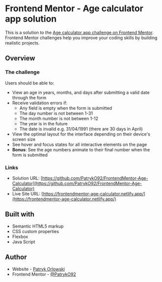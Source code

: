 # Frontend Mentor - Age calculator app solution

This is a solution to the [Age calculator app challenge on Frontend Mentor](https://www.frontendmentor.io/challenges/age-calculator-app-dF9DFFpj-Q). Frontend Mentor challenges help you improve your coding skills by building realistic projects.

## Overview

### The challenge

Users should be able to:

- View an age in years, months, and days after submitting a valid date through the form
- Receive validation errors if:
  - Any field is empty when the form is submitted
  - The day number is not between 1-31
  - The month number is not between 1-12
  - The year is in the future
  - The date is invalid e.g. 31/04/1991 (there are 30 days in April)
- View the optimal layout for the interface depending on their device's screen size
- See hover and focus states for all interactive elements on the page
- **Bonus**: See the age numbers animate to their final number when the form is submitted

### Links

- Solution URL: [https://github.com/PatrykO92/FrontendMentor-Age-Calculator](https://github.com/PatrykO92/FrontendMentor-Age-Calculator)
- Live Site URL: [https://frontendmentor-age-calculator.netlify.app/](https://frontendmentor-age-calculator.netlify.app/)

## Built with

- Semantic HTML5 markup
- CSS custom properties
- Flexbox
- Java Script

## Author

- Website - [Patryk Orlowski](https://github.com/PatrykO92)
- Frontend Mentor - [@PatrykO92](https://www.frontendmentor.io/profile/PatrykO92)
